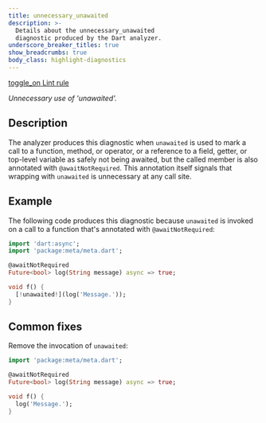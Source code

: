 ```yaml
---
title: unnecessary_unawaited
description: >-
  Details about the unnecessary_unawaited
  diagnostic produced by the Dart analyzer.
underscore_breaker_titles: true
show_breadcrumbs: true
body_class: highlight-diagnostics
---
```


<div class="tags">
  <a class="tag-label"
      href="/tools/linter-rules/unnecessary_unawaited"
      title="Learn about the lint rule that enables this diagnostic."
      aria-label="Learn about the lint rule that enables this diagnostic."
      target="_blank">
    <span class="material-symbols" aria-hidden="true">toggle_on</span>
    <span>Lint rule</span>
  </a>
</div>

_Unnecessary use of 'unawaited'._

## Description

The analyzer produces this diagnostic when `unawaited` is used to mark a
call to a function, method, or operator, or a reference to a field,
getter, or top-level variable as safely not being awaited, but the called
member is also annotated with `@awaitNotRequired`. This annotation itself
signals that wrapping with `unawaited` is unnecessary at any call site.

## Example

The following code produces this diagnostic because `unawaited` is invoked
on a call to a function that's annotated with `@awaitNotRequired`:

```dart
import 'dart:async';
import 'package:meta/meta.dart';

@awaitNotRequired
Future<bool> log(String message) async => true;

void f() {
  [!unawaited!](log('Message.'));
}
```

## Common fixes

Remove the invocation of `unawaited`:

```dart
import 'package:meta/meta.dart';

@awaitNotRequired
Future<bool> log(String message) async => true;

void f() {
  log('Message.');
}
```
